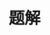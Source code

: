 ---
title: 题解
description: 
image: cover/3.jpg

# Badge style
style:
    background: "#2a9d8f"
    color: "#fff"
---